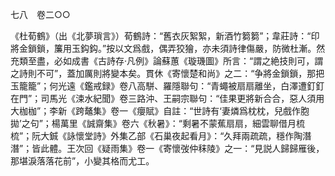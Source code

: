 七八　卷二○○

《杜荀鶴》（出《北夢瑣言》）荀鶴詩：“舊衣灰絮絮，新酒竹篘篘”；韋莊詩：“印將金鎖鎖，簾用玉鈎鈎。”按以文爲戲，偶弄狡獪，亦未須詩律傷嚴，防微杜漸。然充類至盡，必如成書《古詩存·凡例》論蘇蕙《璇璣圖》所言：“謂之絶技則可，謂之詩則不可”，蓋加厲則將變本矣。貫休《寄懷楚和尚》之二：“争將金鎖鎖，那把玉籠籠”；何光遠《鑑戒録》卷八高駢、羅隱聯句：“青蠅被扇扇離坐，白澤遭釘釘在門”；司馬光《涑水紀聞》卷三路沖、王嗣宗聯句：“佳果更將新合合，惡人須用大枷枷”；李新《跨鼇集》卷一《癭賦》自註：“世詩有‘妻燐爲枕枕，兒戲作胞拋’之句”；楊萬里《誠齋集》卷六《秋暑》：“剩暑不蒙蕉扇扇，細雲聊借月梳梳”；阮大鋮《詠懷堂詩》外集乙部《石巢夜起看月》：“久拜兩疏疏，穩作陶潛潛”；皆此體。王次回《疑雨集》卷一《寄懷弢仲秣陵》之一：“見説人歸歸雁後，那堪淚落落花前”，小變其格而尤工。